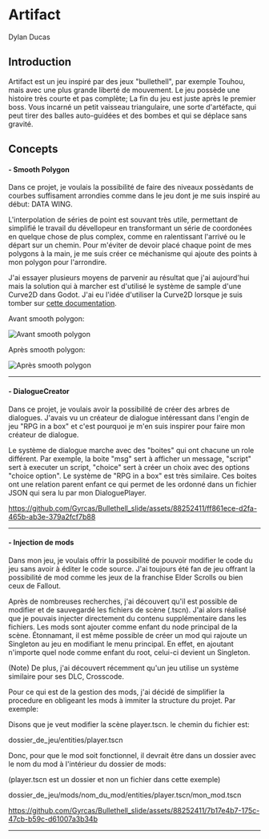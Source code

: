 # Artifact
Dylan Ducas

## Introduction
Artifact est un jeu inspiré par des jeux "bullethell", par exemple Touhou, mais avec une plus grande liberté de mouvement. Le jeu possède une histoire très courte et pas complète; La fin du jeu est juste après le premier boss. Vous incarné un petit vaisseau triangulaire, une sorte d'artéfacte, qui peut tirer des balles auto-guidées et des bombes et qui se déplace sans gravité.

## Concepts

#### - Smooth Polygon
Dans ce projet, je voulais la possibilité de faire des niveaux possèdants de courbes suffisament arrondies comme dans le jeu dont je me suis inspiré au début: DATA WING.

L'interpolation de séries de point est souvant très utile, permettant de simplifié le travail du dévellopeur en transformant un série de coordonées en quelque chose de plus complex, comme en ralentissant l'arrivé ou le départ sur un chemin. Pour m'éviter de devoir placé chaque point de mes polygons à la main, je me suis créer ce méchanisme qui ajoute des points à mon polygon pour l'arrondire. 

J'ai essayer plusieurs moyens de parvenir au résultat que j'ai aujourd'hui mais la solution qui à marcher est d'utilisé le système de sample d'une Curve2D dans Godot. J'ai eu l'idée d'utiliser la Curve2D lorsque je suis tomber sur [cette documentation](https://docs.godotengine.org/en/stable/tutorials/math/beziers_and_curves.html).

Avant smooth polygon:

![Avant smooth polygon](https://github.com/Gyrcas/Bullethell_slide/assets/88252411/9d8dc5d7-a5cb-425a-9333-bee467f9d8cb)

Après smooth polygon:

![Après smooth polygon](https://github.com/Gyrcas/Bullethell_slide/assets/88252411/d208e833-acd0-44b0-b999-daecf283206a)

---

#### - DialogueCreator
Dans ce projet, je voulais avoir la possibilité de créer des arbres de dialogues. J'avais vu un créateur de dialogue intéressant dans l'engin de jeu "RPG in a box" et c'est pourquoi je m'en suis inspirer pour faire mon créateur de dialogue.

Le système de dialogue marche avec des "boites" qui ont chacune un role différent. Par exemple, la boite "msg" sert à afficher un message, "script" sert à executer un script, "choice" sert à créer un choix avec des options "choice option". Le système de "RPG in a box" est très similaire. Ces boites ont une relation parent enfant ce qui permet de les ordonné dans un fichier JSON qui sera lu par mon DialoguePlayer.

https://github.com/Gyrcas/Bullethell_slide/assets/88252411/ff861ece-d2fa-465b-ab3e-379a2fcf7b88

---

#### - Injection de mods
Dans mon jeu, je voulais offrir la possibilité de pouvoir modifier le code du jeu sans avoir à éditer le code source. J'ai toujours été fan de jeu offrant la possibilité de mod comme les jeux de la franchise Elder Scrolls ou bien ceux de Fallout.

Après de nombreuses recherches, j'ai découvert qu'il est possible de modifier et de sauvegardé les fichiers de scène (.tscn). J'ai alors réalisé que je pouvais injecter directement du contenu supplémentaire dans les fichiers. Les mods sont ajouter comme enfant du node principal de la scène. Étonnamant, il est même possible de créer un mod qui rajoute un Singleton au jeu en modifiant le menu principal. En effet, en ajoutant n'importe quel node comme enfant du root, celui-ci devient un Singleton.

(Note) De plus, j'ai découvert récemment qu'un jeu utilise un système similaire pour ses DLC, Crosscode.

Pour ce qui est de la gestion des mods, j'ai décidé de simplifier la procedure en obligeant les mods à immiter la structure du projet. Par exemple:

Disons que je veut modifier la scène player.tscn. le chemin du fichier est:

dossier_de_jeu/entities/player.tscn

Donc, pour que le mod soit fonctionnel, il devrait être dans un dossier avec le nom du mod à l'intérieur du dossier de mods:

(player.tscn est un dossier et non un fichier dans cette exemple)

dossier_de_jeu/mods/nom_du_mod/entities/player.tscn/mon_mod.tscn

https://github.com/Gyrcas/Bullethell_slide/assets/88252411/7b17e4b7-175c-47cb-b59c-d61007a3b34b

---
